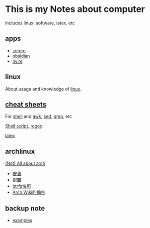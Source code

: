 # This is my Notes about computer

Includes linux, software, latex, etc

## apps

- [zotero](/wiki/dev/apps/zotero)
- [obsidian](/wiki/dev/apps/obsidian)
- [nvim](/wiki/dev/apps/nvim)

## linux

About usage and knowledge of [linux](/wiki/dev/linux/index).

## [cheat sheets](/wiki/dev/cheatsheets/index)

For [shell](/wiki/dev/linux/shell) and [awk](/wiki/dev/cheatsheets/awk.md), [sed](/wiki/dev/cheatsheets/sed), [grep](/wiki/dev/cheatsheets/grep), etc

[Shell script](/wiki/dev/code/bash-scripts), [regex](/wiki/dev/cheatsheets/regex)

[latex](/wiki/dev/cheatsheets/latex)

## archlinux

[(Not) All about arch](/wiki/dev/arch/index)

- [安装](/wiki/dev/arch/archinstall)
- [配置](/wiki/dev/arch/archpostinstall)
- [btrfs快照](/wiki/dev/linux/btrfs)
- [Arch Wiki的摘抄](/wiki/dev/arch/archwiki)


## backup note

- [examples](/wiki/dev/cheatsheets/examples)
